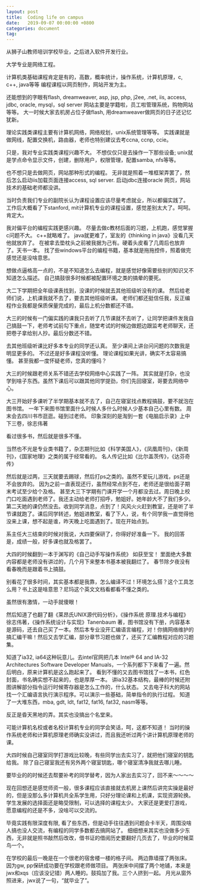 ```yaml
---
layout: post
title:  Coding life on campus
date:   2019-09-07 00:00:00 +0800
categories: document
tag: 
---
```

从狮子山教师培训学校毕业，之后进入软件开发行业。

大学专业是网络工程。

计算机类基础课程肯定是有的，高数，概率统计，操作系统，计算机原理，c, c++, java等等
编程课程以网页制作，网站开发为主。

还能想到的字眼有flash, dreamweaver, asp, jsp, php, j2ee, .net, iis, access, jdbc, oracle, mysql，sql server
网站主要是学籍啦，员工啦管理系统，购物网站等等。
大一时候大家去机房占位子做flash, 用dreamweaver做网页的日子还记忆犹新。

理论实践类课程主要有计算机网络，网络规划，unix系统管理等等。
实践课就是做网线，配置交换机，路由器，老师也特别建议去考ccna, ccnp, ccie。

只是，我对专业实践类课程兴趣不大。
不想仅仅只是去操作一下那些设备; unix就是学点命令显示文件，创建，删除用户，权限管理，配置samba, nfs等等。

也不想只是去做网页，网站那种形式的编程。
无非就是照着一堆框架弄罢了，然后怎么启动iis加载页面连接access, sql server. 启动jdbc连接oracle
网页，网站技术的基础老师都没讲。

当时负责我们专业的副院长认为课程设置应该尽量考虑就业，所以都偏实践了。
工作后大概看了下stanford, mit计算机专业的课程设置，感觉差别太大了。呵呵。肯定大。

我对偏平台的编程实践更感兴趣。
尽量去做c教材后面的习题，上机跑，感觉掌握c问题不大。
c++就略难了。
java就更难了，室友的《thinking in java》没看几天他就放弃了。
在被拿去垫枕头之前被我据为己有。硬着头皮看了几周后也放弃了。天书一本。
找了些windows平台的编程书籍，基本就是拖拖控件，照着做完感觉还是没啥意思。

想做点逼格高一点的，不是不知道怎么去编程，就是感觉好像需要些别的知识又不知道怎么描述。
自己搞鼓很多时候都被配置环境之类的搞晕的要死。

大二下学期把全年级课表找到，没课的时候就去其他班级听没有的课。
然后给老师们说，上机课我就不去了，要去其他班级听课。
老师们都还挺信任我，反正编程作业我都是保质保量完成的，最后上机分数都还不错。

大三的时候有一门偏实践的课我只去听了几节课就不去听了，让同学把课件发我自己搞鼓一下，老师考试前勾下重点，随堂考试的时候边做题边跟监考老师聊天，还把卷子拿给别人抄。最后分数还不错。

去其他班级听课比好多本专业的同学还认真。
至少课间上讲台问问题的次数我是明显更多的。
不过还是好多课程没听懂。
理论课程如果光讲，确实不太容易搞懂。
甚至我都一度怀疑老师，您真的懂吗？

大三的时候跟老师关系不错还去学校网络中心实践了一阵。
其实就是打杂，也没学到啥子东西。虽然下课后可以跟其他同学提劲，你们先回寝室，哥要去网络中心。

大三开始好多课听了半学期基本就不去了，自己在寝室找点教程搞鼓，要不就泡在图书馆。
一年下来图书馆里面什么时候人多什么时候人少基本自己心里有数。
周末会去四川书市逛逛。碰到过老师。
印象深刻的是淘到一套《电脑启示录》上中下三卷，徐志伟著

看过很多书，然后就是很多不懂。

当然也不光是专业类书籍了，杂志期刊比如《科学美国人》，《凤凰周刊》，《新周刊》，《国家地理》之类的属于经常看的。
名人传记比如《比尔盖茨传》，《达芬奇传》

然后就是过两，三天就要去踢球，然后打ps之类的。虽然不爱玩儿游戏，ps还是不会放弃的。
因为之前一直表现还行，虽然经常点到不在，老师还是很给面子期末考试至少给个及格。
甚至大三下学期有门课开学一个月都没去过。周日晚上校门口吃面遇到老师了。我还主动给老师打招呼，勉姐好。她年龄大不了我们多少。
第二天她的课仍然没去。收到同学消息，点到了！风风火火赶到教室，还是听了半节课就跑了。课后同学转述，勉姐进教室，看了下人，说，有个同学我一直觉得他没来上课，想不起是谁，昨天晚上吃面遇到了。现在开始点到。

系主任大三结束的时候对我说，大四要保研了，你得好好准备一下。
我的回答是，成绩一般，好多课也就及格罢了。

大四的时候翻到一本于渊写的《自己动手写操作系统》
如获至宝！
里面绝大多数内容都是老师没有讲过的，几个月下来整本书基本被我翻烂了。
春节除夕夜没有看春晚而是跟着书上搞鼓。

别看花了很多时间，其实基本都是我靠，怎么编译不过！环境怎么搭？这个工具怎么用？书上这是啥意思？尼玛这个英文文档看都看不懂之类的。

虽然很有激情，一动手就傻眼！

然后知道了也翻了翻《莱昂氏UNIX源代码分析》，《操作系统 原理.技术与编程》徐志伟著，《操作系统设计与实现》Tanenbaum 著，图书馆没有下册，内容基本是源码，还去自己买了一本。然后本专业没开汇编语言编程，对！你搞网络维护的搞汇编干嘛！然后又去学汇编，部分章节习题也做了，还买了汇编教程对应的习题集。

知道了ia32, ia64这种玩意儿。去intel官网把几本 Intel® 64 and IA-32 Architectures Software Developer Manuals，一个系列都下下来看了一遍。然后明白，原来计算机是这么跑起来了。
看到不懂的又去图书馆找了一本书，红色封面，书名确实想不起来的，也是厚厚一本。
讲ia32基本结构，最棒的时候还附图讲解部分指令运行时候寄存器是怎么工作的，什么状态。
又去电子科大的网站找一个汇编语言执行演示程序。可以演示一些基础，简单指令的执行过程。
知道了一大堆东西，mba, gdt, ldt, fat12, fat16, fat32, nasm等等。

反正是昏天黑地的弄。其实也没搞出个名堂来。

可能计算机名校或者名校计算机专业的同学会笑话，呵，这都不知道！
当时的操作系统老师和计算机原理老师确实没讲过，而且我还听过两个讲计算机原理老师的课。

大四时候自己寝室同学打游戏比较晚，有些同学出去实习了，就把他们寝室的钥匙给我。
除了自己寝室我还有另外两个寝室钥匙，哪个寝室清净我就去哪儿睡。

要毕业的的时候还去帮要补考的同学替考，因为人家出去实习了，回不来～～～～

现在回想还是感觉师资一般，很多课程应该直接就去机房上课然后讲完实操是最好的，但是没那么多计算机共全系学生用，只好分理论课和上机课，实现资源轮换。
学生发展的选择面还是略受限制，可以选择的课程太少。
大家还是更爱打游戏，愿意编程的还是不多，没啥可以交流的。

毕竟实践有限深度有限, 看了些东西，但是动手往往遇到问题会卡半天，周围没啥人搞也没人交流，有编程的同学多数都去搞网站了。
细细想来其实也没做多少东西，无非就是照书敲然后改改，借书证的借阅历史要翻好几页去了，毕业的时候菜鸟一个。

在学校的最后一晚是在一个很老的宿舍楼一楼的格子间。
两边靠墙摆了两张床。因为gw, pp保研成功要在学校跟老师做项目。
两张床中间摆了两个地铺，本来是 jwx和xqs（应该没记错）两人睡的。鼓捣加了我。三个人挤到一起。
月光从窗外照进来，jwx说了一句，“就毕业了”。
